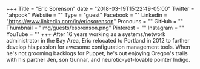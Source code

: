 +++
Title = "Eric Sorenson"
date = "2018-03-19T15:22:49-05:00"
Twitter = "ahpook"
Website = ""
Type = "guest"
Facebook = ""
Linkedin = "https://www.linkedin.com/in/ericsorenson"
Pronouns = ""
GitHub = ""
Thumbnail = "img/guests/esorenson.png"
Pinterest = ""
Instagram = ""
YouTube = ""
+++
After 16 years working as a systems/network administrator in the Bay Area, Eric relocated to Portland in 2012 to further develop his passion for awesome configuration management tools. When he's not grooming backlogs for Puppet, he's out enjoying Oregon's trails with his partner Jen, son Gunnar, and neurotic-yet-lovable pointer Indigo.
